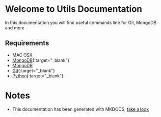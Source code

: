 # Welcome to Utils Documentation

In this documentation you will find useful commands line for Git, MongoDB and more

## Requirements
- MAC OSX
- [MongoDB](http://docs.mongodb.org/manual/tutorial/install-mongodb-on-os-x/){:target="_blank"}
- <a href="http://docs.mongodb.org/manual/tutorial/install-mongodb-on-os-x/" target="_blank">MongoDB</a>
- [Git](https://git-scm.com/){:target="_blank"}
- [Python](https://www.python.org/){:target="_blank"}

# Notes
- This documentation has been generated with MKDOCS, [take a look](http://www.mkdocs.org/)
